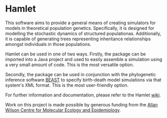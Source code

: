 Hamlet
======

This software aims to provide a general means of creating simulators
for models in theoretical population genetics.  Specifically, it is
designed for modelling the stochastic dynamics of structured
populationas.  Additionally, it is capable of generating trees
representing inheritance relationships amongst individuals in those
populations.

Hamlet can be used in one of two ways.  Firstly, the package can be
imported into a Java project and used to easily assemble a simulation
using a very small amount of code.  This is the most versatile option.

Secondly, the package can be used in conjunction with the phylogenetic
inference software [BEAST](http://code.google.com/p/beast2/) to
specify birth-death model simulations via that system's XML format.
This is the most user-friendly option.

For further information and documentation, please refer to the Hamlet
[wiki](http://www.github.com/tgvaughan/Hamlet/wiki).

Work on this project is made possible by generous funding from the
[Allan Wilson Centre for Molecular Ecology and
Epidemiology](http://www.allanwilsoncentre.ac.nz/).

